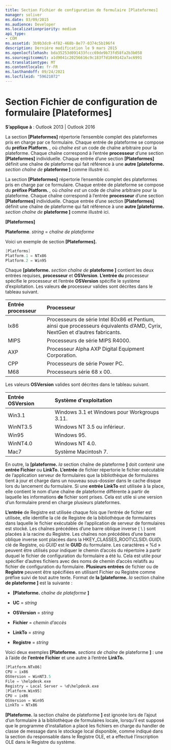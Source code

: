 ```yaml
---
title: Section Fichier de configuration de formulaire [Plateformes]
manager: soliver
ms.date: 03/09/2015
ms.audience: Developer
ms.localizationpriority: medium
api_type:
- COM
ms.assetid: 3b9b3dc0-4f82-468b-8e77-0374c5b196f4
description: Dernière modification le 9 mars 2015
ms.openlocfilehash: bda35253d091433fccc69de9b73fd58fa2b3b058
ms.sourcegitcommit: a1d9041c20256616c9c183f7d1049142a7ac6991
ms.translationtype: MT
ms.contentlocale: fr-FR
ms.lasthandoff: 09/24/2021
ms.locfileid: "59621072"
---
```

# <a name="form-configuration-file-platforms-section"></a>Section Fichier de configuration de formulaire [Plateformes]

**S’applique à** : Outlook 2013 | Outlook 2016 
  
La section **[Plateformes]** répertorie l’ensemble complet des plateformes pris en charge par ce formulaire. Chaque entrée de plateforme se compose du **préfixe Platform.** _,_ où  _chaîne est_ un code de chaîne arbitraire pour la plateforme. Chaque chaîne correspond à l’entrée **processeur** d’une section **[Plateformes]** individuelle. Chaque entrée d’une section **[Plateformes]** définit une chaîne de plateforme qui fait référence à une **autre [plateforme.**  _section chaîne de_ **plateforme ]** comme illustré ici. 
  
La section **[Plateformes]** répertorie l’ensemble complet des plateformes pris en charge par ce formulaire. Chaque entrée de plateforme se compose du **préfixe Platform.** _,_ où  _chaîne est_ un code de chaîne arbitraire pour la plateforme. Chaque chaîne correspond à l’entrée **processeur** d’une section **[Plateformes]** individuelle. Chaque entrée d’une section **[Plateformes]** définit une chaîne de plateforme qui fait référence à une **autre [plateforme.**  _section chaîne de_ **plateforme ]** comme illustré ici. 
  
**[Plateformes]**
  
**Plateforme**. _string_  =   _chaîne de plateforme_
  
Voici un exemple de section **[Plateformes].** 
  
```cpp
[Platforms]
Platform.1 = NTx86
Platform.2 = Win95

```

Chaque **[plateforme.** _section chaîne de_ **plateforme ]** contient les deux entrées requises, **processeur** et **OSVersion**. **L’entrée du** processeur spécifie le processeur et l’entrée **OSVersion** spécifie le système d’exploitation. Les valeurs **de** processeur valides sont décrites dans le tableau suivant. 
  
|**Entrée processeur**|**Processeur**|
|:-----|:-----|
|Ix86  <br/> |Processeurs de série Intel 80x86 et Pentium, ainsi que processeurs équivalents d’AMD, Cyrix, NextGen et d’autres fabricants.  <br/> |
|MIPS  <br/> |Processeurs de série MIPS R4000.  <br/> |
|AXP  <br/> |Processeur Alpha AXP Digital Equipment Corporation.  <br/> |
|CPP  <br/> |Processeurs de série Power PC.  <br/> |
|M68  <br/> |Processeurs série 68 x 00.  <br/> |
   
Les valeurs **OSVersion** valides sont décrites dans le tableau suivant. 
  
|**Entrée OSVersion**|**Système d'exploitation**|
|:-----|:-----|
|Win3.1  <br/> |Windows 3.1 et Windows pour Workgroups 3.11.  <br/> |
|WinNT3.5  <br/> |Windows NT 3.5 ou inférieur.  <br/> |
|Win95  <br/> |Windows 95.  <br/> |
|WinNT4.0  <br/> |Windows NT 4.0.  <br/> |
|Mac7  <br/> |Système Macintosh 7.  <br/> |
   
En outre, la **[plateforme.** _la_ section chaîne de plateforme **]** doit contenir une **entrée Fichier** ou **LinkTo.** **L’entrée** de fichier répertorie le fichier exécutable de l’application serveur de formulaires que la bibliothèque de formulaires tient à jour et charge dans un nouveau sous-dossier dans le cache disque lors du lancement du formulaire. Si une **entrée LinkTo** est utilisée à la place, elle contient le nom d’une chaîne de plateforme différente à partir de laquelle les informations **de** fichier sont prises. Cela est utile si une version d’un formulaire prend en charge plusieurs plateformes. 
  
**L’entrée** de Registre  est utilisée chaque fois que l’entrée de fichier est utilisée, elle identifie la clé de Registre de la bibliothèque de formulaires dans laquelle le fichier exécutable de l’application de serveur de formulaires est stocké. Les chaînes précédées d’une barre oblique inverse ( \ ) sont placées à la racine du Registre. Les chaînes non précédées d’une barre oblique inverse sont placées dans la HKEY_CLASSES_ROOT\CLSID\  _GUID_\ clé de Registre, où  _GUID_ est le **GUID** du formulaire. Les caractères « %d » peuvent être utilisés pour indiquer le chemin d’accès du répertoire à partir duquel le fichier de configuration du formulaire a été lu. Cela est utile pour spécifier d’autres fichiers avec des noms de chemin d’accès relatifs au fichier de configuration du formulaire. **Plusieurs entrées** de fichier ou de **Registre** peuvent être spécifiées en utilisant Fichier ou Registre comme préfixe suivi de tout autre texte. Format de **la [plateforme.** _la_ section chaîne **de plateforme ]** est la suivante : 
  
- **[Plateforme.** _chaîne de plateforme_ **]**
    
- **UC**  =   _string_
    
- **OSVersion**  =   _string_
    
- **Fichier**  =   _chemin d’accès_
    
- **LinkTo**  =   _string_
    
- **Registre**  =   _string_
  
Voici deux exemples **[Plateforme.** _sections de chaîne_ de plateforme **]** : une à l’aide de **l’entrée Fichier** et une autre à l’entrée **LinkTo.** 
  
```cpp
[Platform.NTx86]
CPU = ix86
OSVersion = WinNT3.5
File = \helpdesk.exe
Registry = Local Server = %d\helpdesk.exe
[Platform.Win95]
CPU = ix86
OSVersion = Win95
LinkTo = NTx86

```

**[Plateforme.**  la section chaîne de plateforme **]** est ignorée lors de l’ajout d’un formulaire à la bibliothèque de formulaires locale, lorsqu’il est supposé que le programme d’installation a placé les fichiers en charge du handler de classe de message dans le stockage local disponible, comme indiqué dans la section du responsable dans le Registre OLE, et a effectué l’inscription OLE dans le Registre du système. 
  


